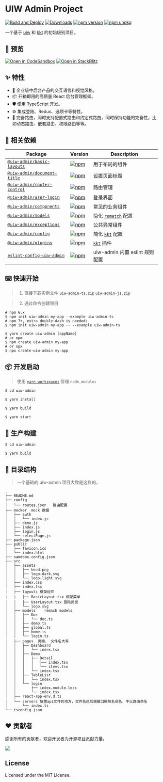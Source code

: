 UIW Admin Project
===

[![Build and Deploy](https://github.com/uiwjs/uiw-admin/actions/workflows/ci.yml/badge.svg)](https://github.com/uiwjs/uiw-admin/actions/workflows/ci.yml)
[![Downloads](https://img.shields.io/npm/dm/uiw-admin.svg?style=flat)](https://www.npmjs.com/package/uiw-admin)
[![npm version](https://img.shields.io/npm/v/uiw-admin.svg)](https://www.npmjs.com/package/uiw-admin)
[![npm unpkg](https://img.shields.io/badge/Open%20in-unpkg-blue)](https://uiwjs.github.io/npm-unpkg/#/pkg/uiw-admin/file/README.md)

一个基于 [uiw](https://github.com/uiwjs/uiw/) 和 [kkt](https://github.com/kktjs/kkt) 的初始级别项目。

## 👀 预览

[![Open in CodeSandbox](https://img.shields.io/badge/Open%20in-CodeSandbox-blue?logo=codesandbox)](https://codesandbox.io/s/github/uiwjs/uiw-admin/tree/master/examples/base)
[![Open in StackBlitz](https://img.shields.io/badge/Open%20in-StackBlitz-blue?logo=)](https://stackblitz.com/github/uiwjs/uiw-admin/tree/master/examples/base?embed=1&hideNavigation=0&hidedevtools=0)

## ✨ 特性

- 🌈 企业级中后台产品的交互语言和视觉风格。
- 📦 开箱即用的高质量 React 后台管理框架。
- 🛡 使用 TypeScript 开发。
- ⚙️ 集成登陆、Redux、选项卡等特性。
- 🌴 完备路由，同时支持配置式路由和约定式路由，同时保持功能的完备性，比如动态路由、嵌套路由、权限路由等等。

## 🔗 相关依赖

| Package | Version | Description |
| ---- | ---- | ---- |
| [`@uiw-admin/basic-layouts`](https://www.npmjs.com/package/@uiw-admin/basic-layouts)   | [![npm](https://img.shields.io/npm/v/@uiw-admin/basic-layouts.svg?maxAge=3600)](https://www.npmjs.com/package/@uiw-admin/basic-layouts)   | 用于布局的组件 |
| [`@uiw-admin/document-title`](https://www.npmjs.com/package/@uiw-admin/document-title) | [![npm](https://img.shields.io/npm/v/@uiw-admin/document-title.svg?maxAge=3600)](https://www.npmjs.com/package/@uiw-admin/document-title) | 设置页面标题 |
| [`@uiw-admin/router-control`](https://www.npmjs.com/package/@uiw-admin/router-control) | [![npm](https://img.shields.io/npm/v/@uiw-admin/router-control.svg?maxAge=3600)](https://www.npmjs.com/package/@uiw-admin/router-control) | 路由管理 |
| [`@uiw-admin/user-login`](https://www.npmjs.com/package/@uiw-admin/user-login)         | [![npm](https://img.shields.io/npm/v/@uiw-admin/user-login.svg?maxAge=3600)](https://www.npmjs.com/package/@uiw-admin/user-login)         | 登录界面 |
| [`@uiw-admin/components`](https://www.npmjs.com/package/@uiw-admin/components)         | [![npm](https://img.shields.io/npm/v/@uiw-admin/components.svg?maxAge=3600)](https://www.npmjs.com/package/@uiw-admin/components)         | 常见的业务组件 |
| [`@uiw-admin/models`](https://www.npmjs.com/package/@uiw-admin/models)                 | [![npm](https://img.shields.io/npm/v/@uiw-admin/models.svg?maxAge=3600)](https://www.npmjs.com/package/@uiw-admin/models)                 | 简化 [`rematch`](https://github.com/rematch/rematch) 配置 |
| [`@uiw-admin/exceptions`](https://www.npmjs.com/package/@uiw-admin/exceptions)         | [![npm](https://img.shields.io/npm/v/@uiw-admin/exceptions.svg?maxAge=3600)](https://www.npmjs.com/package/@uiw-admin/exceptions)         | 公共异常组件 |
| [`@uiw-admin/config`](https://www.npmjs.com/package/@uiw-admin/config)                 | [![npm](https://img.shields.io/npm/v/@uiw-admin/config.svg?maxAge=3600)](https://www.npmjs.com/package/@uiw-admin/config)                 | 简化 [`kkt`](https://github.com/kktjs/kkt) 配置           |
| [`@uiw-admin/plugins`](https://www.npmjs.com/package/@uiw-admin/plugins)               | [![npm](https://img.shields.io/npm/v/@uiw-admin/plugins.svg?maxAge=3600)](https://www.npmjs.com/package/@uiw-admin/plugins)               | [`kkt`](https://github.com/kktjs/kkt) 插件                |
| [`eslint-config-uiw-admin`](https://www.npmjs.com/package/eslint-config-uiw-admin) | [![npm](https://img.shields.io/npm/v/eslint-config-uiw-admin.svg?maxAge=3600)](https://www.npmjs.com/package/eslint-config-uiw-admin) | uiw-admin 内置 eslint 规则配置 |

##  ⌨️ 快速开始

> 1. 直接下载实例文件
[`uiw-admin-ts.zip`](https://uiwjs.github.io/uiw-admin/zip/uiw-admin-ts.zip)
[`uiw-admin-js.zip`](https://uiwjs.github.io/uiw-admin/zip/uiw-admin-js.zip)

> 2. 通过命令创建项目

```shell
# npm 6.x
$ npm init uiw-admin my-app --example uiw-admin-ts
# npm 7+, extra double-dash is needed:
$ npm init uiw-admin my-app -- --example uiw-admin-ts

$ yarn create uiw-admin [appName]
# or npm
$ npm create uiw-admin my-app
# or npx
$ npx create-uiw-admin my-app
```
## 📦 开发启动

> 使用 [`yarn workspaces`](https://classic.yarnpkg.com/en/docs/workspaces) 管理 `node_modules`

```bash
$ cd uiw-admin

$ yarn install

$ yarn build

$ yarn start

```

## 🔨 生产构建

```bash
$ cd uiw-admin

$ yarn build
```

## 📗 目录结构

> 一个基础的 uiw-admin 项目大致是这样的，

```
.
├── README.md
├── config
│   └── routes.json   路由配置
├── mocker  mock 数据
│   ├── auth
│   │   └── index.js
│   ├── demo.js
│   ├── index.js
│   ├── login.js
│   └── selectPage.js
├── package.json
├── public
│   ├── favicon.ico
│   └── index.html
├── sandbox.config.json
├── src
│   ├── assets
│   │   ├── head.png
│   │   ├── logo-dark.svg
│   │   └── logo-light.svg
│   ├── index.css
│   ├── index.tsx
│   ├── layouts 框架组件
│   │   ├── BasicLayout.tsx 框架菜单
│   │   ├── UserLayout.tsx 登陆页面
│   │   └── logo.svg
│   ├── models    remach models
│   │   ├── Doc
│   │   │   └── doc.ts
│   │   ├── demo.ts
│   │   ├── global.ts
│   │   ├── home.ts
│   │   └── login.ts
│   ├── pages  页面， 文件名大写
│   │   ├── Dashboard
│   │   │   └── index.tsx
│   │   ├── Demo
│   │   │   ├── Detail
│   │   │   │   ├── index.tsx
│   │   │   │   └── items.tsx
│   │   │   └── index.tsx
│   │   ├── TableList
│   │   │   └── index.tsx
│   │   └── login
│   │       ├── index.module.less
│   │       └── index.tsx
│   ├── react-app-env.d.ts
│   └── servers 放置api文件的地方，文件名已后端接口模块名命名，不以路由命名
│       └── index.ts
└── tsconfig.json
```

##  ❤️ 贡献者

感谢所有的贡献者，欢迎开发者为开源项目贡献力量。

<a href="https://github.com/uiwjs/uiw-admin/graphs/contributors">
  <img src="https://uiwjs.github.io/uiw-admin/CONTRIBUTORS.svg" />
</a>

## License

Licensed under the MIT License.
